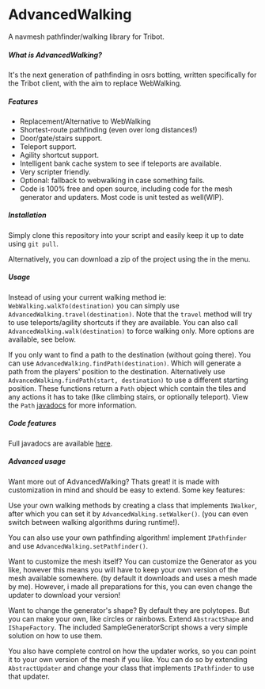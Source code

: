 # AdvancedWalking
A navmesh pathfinder/walking library for Tribot.

##### What is AdvancedWalking?
It's the next generation of pathfinding in osrs botting, written specifically for the Tribot client, with the aim to replace WebWalking.

##### Features
-  Replacement/Alternative to WebWalking
-  Shortest-route pathfinding (even over long distances!)
-  Door/gate/stairs support.
-  Teleport support.
-  Agility shortcut support.
-  Intelligent bank cache system to see if teleports are available.
-  Very scripter friendly.
-  Optional: fallback to webwalking in case something fails.
- Code is 100% free and open source, including code for the mesh generator and updaters. Most code is unit tested as well(WIP).

##### Installation
Simply clone this repository into your script and easily keep it up to date using `git pull`.

Alternatively, you can download a zip of the project using the in the menu.

##### Usage
Instead of using your current walking method ie: `WebWalking.walkTo(destination)` you can simply use `AdvancedWalking.travel(destination)`. Note that the `travel` method will try to use teleports/agility shortcuts if they are available. You can also call `AdvancedWalking.walk(destination)` to force walking only. More options are available, see below.

If you only want to find a path to the destination (without going there). You can use `AdvancedWalking.findPath(destination)`. Which will generate a path from the players' position to the destination. Alternatively use `AdvancedWalking.findPath(start, destination)` to use a different starting position. These functions return a `Path` object which contain the tiles and any actions it has to take (like climbing stairs, or optionally teleport). View the `Path` [javadocs]() for more information.

##### Code features
Full javadocs are available [here]().


##### Advanced usage
Want more out of AdvancedWalking? Thats great! it is made with customization in mind and should be easy to extend.
Some key features:

Use your own walking methods by creating a class that implements `IWalker`, after which you can set it by `AdvancedWalking.setWalker()`. (you can even switch between walking algorithms during runtime!).

You can also use your own pathfinding algorithm! implement `IPathfinder` and use `AdvancedWalking.setPathfinder()`.

Want to customize the mesh itself? You can customize the Generator as you like, however this means you will have to keep your own version of the mesh available somewhere. (by default it downloads and uses a mesh made by me). However, i made all preparations for this, you can even change the updater to download your version!

Want to change the generator's shape? By default they are polytopes. But you can make your own, like circles or rainbows.
Extend `AbstractShape` and `IShapeFactory`. The included SampleGeneratorScript shows a very simple solution on how to use them.

You also have complete control on how the updater works, so you can point it to your own version of the mesh if you like. You can do so by extending `AbstractUpdater` and change your class that implements `IPathfinder` to use that updater.

